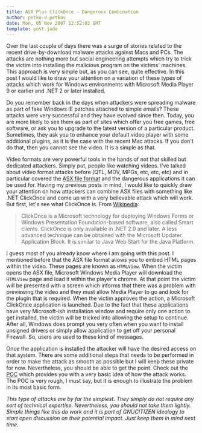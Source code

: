 ```yaml
---
title: ASX Plus ClickOnce - Dangerous Combination
author: petko-d-petkov
date: Mon, 05 Nov 2007 12:52:02 GMT
template: post.jade
---
```


Over the last couple of days there was a surge of stories related to the recent drive-by-download malware attacks against Macs and PCs. The attacks are nothing more but social engineering attempts which try to trick the victim into installing the malicious program on the victims' machines. This approach is very simple but, as you can see, quite effective. In this post I would like to draw your attention on a variation of these types of attacks which work for Windows environments with Microsoft Media Player 9 or earlier and .NET 2 or later installed.

Do you remember back in the days when attackers were spreading malware as part of fake Windows IE patches attached to simple emails? These attacks were very successful and they have evolved since then. Today, you are more likely to see them as part of sites which offer you free games, free software, or ask you to upgrade to the latest version of a particular product. Sometimes, they ask you to enhance your default video player with some additional plugins, as it is the case with the recent Mac attacks. If you don't do that, then you cannot see the video. It is a simple as that.

Video formats are very powerful tools in the hands of not that skilled but dedicated attackers. Simply put, people like watching videos. I've talked about video format attacks before (QTL, MOV, MPGs, etc, etc, etc) and in particular covered the [ASX file format](/blog/backdooring-windows-media-files) and the dangerous applications it can be used for. Having my previous posts in mind, I would like to quickly draw your attention on how attackers can combine ASX files with something like .NET ClickOnce and come up with a very believable attack which will work. But first, let's see what ClickOnce is. From [Wikipedia](http://en.wikipedia.org/wiki/ClickOnce):

> ClickOnce is a Microsoft technology for deploying Windows Forms or Windows Presentation Foundation-based software, also called Smart clients. ClickOnce is only available in .NET 2.0 and later. A less advanced technique can be obtained with the Microsoft Updater Application Block. It is similar to Java Web Start for the Java Platform.

I guess most of you already know where I am going with this post. I mentioned before that the ASX file format allows you to embed HTML pages within the video. These pages are known as `HTMLView`. When the victim opens the ASX file, Microsoft Windows Media Player will download the `HTMLView` page and load it within the player's chrome. At that point the victim will be presented with a screen which informs that there was a problem with previewing the video and they must allow Media Player to go and look for the plugin that is required. When the victim approves the action, a Microsoft ClickOnce application is launched. Due to the fact that these applications have very Microsoft-ish installation window and require only one action to get installed, the victim will be tricked into allowing the setup to continue. After all, Windows does prompt you very often when you want to install unsigned drivers or simply allow application to get off your personal Firewall. So, users are used to these kind of messages.

Once the application is installed the attacker will have the desired access on that system. There are some additional steps that needs to be performed in order to make the attack as smooth as possible but I will keep these private for now. Nevertheless, you should be able to get the point. Check out the [POC](/files/2007/11/clickonce-poc.asx) which provides you with a very basic idea of how the attack works. The POC is very rough, I must say, but it is enough to illustrate the problem in its most basic form.

_This type of attacks are by far the simplest. They simply do not require any sort of technical expertise. Nevertheless, you should not take them lightly. Simple things like this do work and it is part of GNUCITIZEN ideology to start open discussion on their potential impact. Just keep them in mind next time._
